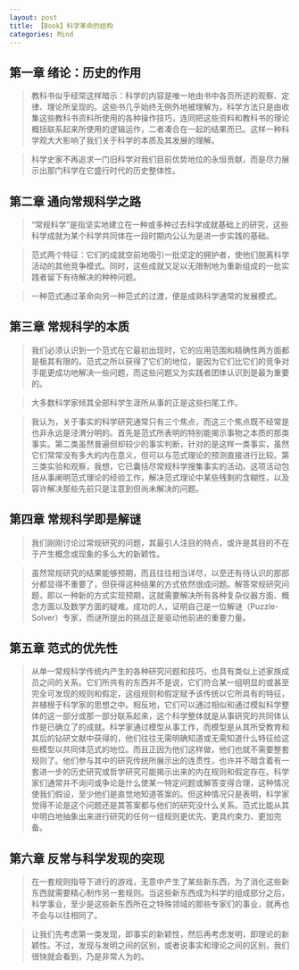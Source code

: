 ```yaml
---
layout: post
title: 【Book】科学革命的结构
categories: Mind
---
```


## 第一章 绪论：历史的作用

> 教科书似乎经常这样暗示：科学的内容是唯一地由书中各页所述的观察、定律、理论所呈现的。这些书几乎始终无例外地被理解为，科学方法只是由收集这些教科书资料所使用的各种操作技巧，连同把这些资料和教科书的理论概括联系起来所使用的逻辑运作，二者凑合在一起的结果而已。这样一种科学观大大影响了我们关于科学的本质及其发展的理解。

> 科学史家不再追求一门旧科学对我们目前优势地位的永恒贡献，而是尽力展示出那门科学在它盛行时代的历史整体性。

## 第二章 通向常规科学之路

> “常规科学”是指坚实地建立在一种或多种过去科学成就基础上的研究，这些科学成就为某个科学共同体在一段时期内公认为是进一步实践的基础。

> 范式两个特征：它们的成就空前地吸引一批坚定的拥护者，使他们脱离科学活动的其他竞争模式。同时，这些成就又足以无限制地为重新组成的一批实践者留下有待解决的种种问题。

> 一种范式通过革命向另一种范式的过渡，便是成熟科学通常的发展模式。

## 第三章 常规科学的本质

> 我们必须认识到一个范式在它最初出现时，它的应用范围和精确性两方面都是极其有限的。范式之所以获得了它们的地位，是因为它们比它们的竞争对手能更成功地解决一些问题，而这些问题又为实践者团体认识到是最为重要的。

> 大多数科学家倾其全部科学生涯所从事的正是这些扫尾工作。

> 我认为，关于事实的科学研究通常只有三个焦点，而这三个焦点既不经常是也非永远是泾渭分明的。首先是范式所表明的特别能揭示事物之本质的那类事实。第二类虽然普遍但却较少的事实判断，针对的是这样一类事实，虽然它们常常没有多大的内在意义，但可以与范式理论的预测直接进行比较。第三类实验和观察，我想，它已囊括尽常规科学搜集事实的活动。这项活动包括从事阐明范式理论的经验工作，解决范式理论中某些残剩的含糊性，以及容许解决那些先前只是注意到但尚未解决的问题。

## 第四章 常规科学即是解谜

> 我们刚刚讨论过常规研究的问题，其最引人注目的特点，或许是其目的不在于产生概念或现象的多么大的新颖性。

> 虽然常规研究的结果能够预期，而且往往相当详尽，以至还有待认识的那部分都显得不重要了，但获得这种结果的方式依然很成问题。解答常规研究问题，即以一种新的方式实现预期，这就需要解决所有各种复杂仪器方面、概念方面以及数学方面的疑难。成功的人，证明自己是一位解谜（Puzzle-Solver）专家，而谜所提出的挑战正是驱动他前进的重要力量。

## 第五章 范式的优先性

> 从单一常规科学传统内产生的各种研究问题和技巧，也具有类似上述家族成员之间的关系。它们所共有的东西并不是说，它们符合某一组明显的或甚至完全可发现的规则和假定，这组规则和假定赋予该传统以它所具有的特征，并植根于科学家的思想之中。相反地，它们可以通过相似和通过模拟科学整体的这一部分或那一部分联系起来，这个科学整体就是从事研究的共同体认作是已确立了的成就。科学家通过模型从事工作，而模型是从其所受教育和其后的钻研文献中获得的，他们往往无需明确知道或无需知道什么特征给这些模型以共同体范式的地位。而且正因为他们这样做，他们也就不需要整套规则了。他们参与其中的研究传统所展示出的连贯性，也许并不暗含着有一套进一步的历史研究或哲学研究可能揭示出来的内在规则和假定存在。科学家们通常并不询问或争论是什么使某一特定问题或解答变得合理，这种情况使我们假设，至少他们是直觉地知道答案的。但这种情况只是表明，科学家觉得不论是这个问题还是其答案都与他们的研究没什么关系。范式比能从其中明白地抽象出来进行研究的任何一组规则更优先、更具约束力、更加完备。

## 第六章 反常与科学发现的突现

> 在一套规则指导下进行的游戏，无意中产生了某些新东西，为了消化这些新东西就需要精心制作另一套规则。当这些新东西成为科学的组成部分之后，科学事业，至少是这些新东西所在之特殊领域的那些专家们的事业，就再也不会与以往相同了。

> 让我们先考虑第一类发现，即事实的新颖性，然后再考虑发明，即理论的新颖性。不过，发现与发明之间的区别，或者说事实和理论之间的区别，我们很快就会看到，乃是非常人为的。

